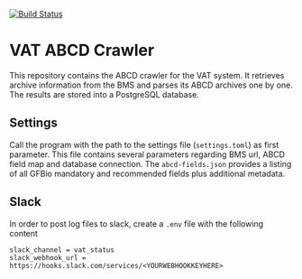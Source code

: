 [![Build Status](https://travis-ci.org/gfbio/vat-abcd-crawler.svg?branch=master)](https://travis-ci.org/gfbio/vat-abcd-crawler)

# VAT ABCD Crawler

This repository contains the ABCD crawler for the VAT system.
It retrieves archive information from the BMS and parses its ABCD archives one by one.
The results are stored into a PostgreSQL database.

## Settings
Call the program with the path to the settings file (`settings.toml`) as first parameter.
This file contains several parameters regarding BMS url, ABCD field map and database connection. 
The `abcd-fields.json` provides a listing of all GFBio mandatory and recommended fields plus additional metadata.

## Slack
In order to post log files to slack, create a `.env` file with the following content

```
slack_channel = vat_status
slack_webhook_url = https://hooks.slack.com/services/<YOURWEBHOOKKEYHERE>
```
